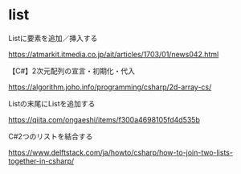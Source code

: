 # list
Listに要素を追加／挿入する

https://atmarkit.itmedia.co.jp/ait/articles/1703/01/news042.html  

【C#】2次元配列の宣言・初期化・代入

https://algorithm.joho.info/programming/csharp/2d-array-cs/  


Listの末尾にListを追加する

https://qiita.com/ongaeshi/items/f300a4698105fd4d535b

C#2つのリストを結合する

https://www.delftstack.com/ja/howto/csharp/how-to-join-two-lists-together-in-csharp/